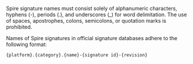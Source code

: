 Spire signature names must consist solely of alphanumeric characters, hyphens (-), periods (.), and underscores (_) for word delimitation. The use of spaces, apostrophes, colons, semicolons, or quotation marks is prohibited.


Names of Spire signatures in official signature databases adhere to the following format:


```
{platform}.{category}.{name}-{signature id}-{revision}
```
